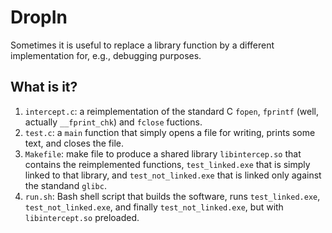 # DropIn
Sometimes it is useful to replace a library function by a different
implementation for, e.g., debugging purposes.

## What is it?
1. `intercept.c`: a reimplementation of the standard C `fopen`,
    `fprintf` (well, actually `__fprint_chk`) and `fclose` fuctions.
1. `test.c`: a `main` function that simply opens a file for writing,
    prints some text, and closes the file.
1. `Makefile`: make file to produce a shared library `libintercep.so` that
    contains the reimplemented functions, `test_linked.exe` that is simply
    linked to that library, and `test_not_linked.exe` that is linked only
    against the standand `glibc`.
1. `run.sh`: Bash shell script that builds the software, runs
    `test_linked.exe`, `test_not_linked.exe`, and finally
    `test_not_linked.exe`, but with `libintercept.so` preloaded.
